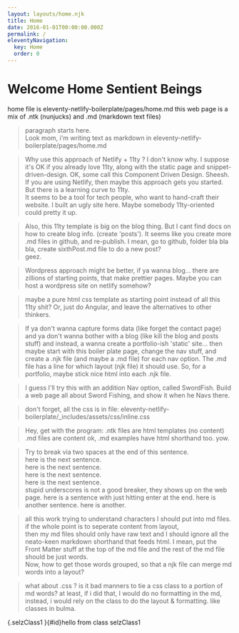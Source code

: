 ```yaml
---
layout: layouts/home.njk
title: Home
date: 2016-01-01T00:00:00.000Z
permalink: /
eleventyNavigation:
  key: Home
  order: 0
---
```

# Welcome Home Sentient Beings
home file is eleventy-netlify-boilerplate/pages/home.md
this web page is a mix of .ntk (nunjucks)  and  .md (markdown text files)

> paragraph starts here.  
Look mom, i'm writing text as markdown in eleventy-netlify-boilerplate/pages/home.md

>Why use this approach of Netlify + 11ty ?
I don't know why.  I suppose it's OK if you already love 11ty,
along with the static page and snippet-driven-design.
OK, some call this Component Driven Design.  Sheesh.
If you are using Netlify, then maybe this approach gets you started.
But there is a learning curve to 11ty.  
It seems to be a tool for tech people, 
who want to hand-craft their website.
I built an ugly site here.  Maybe somebody 11ty-oriented could pretty it up.


>Also, this 11ty template is big on the blog thing. 
But I cant find docs on how to create blog info. (create 'posts').
It seems like you create more .md files in github, and re-publish.
I mean, go to github, folder bla bla bla, create sixthPost.md file 
to do a new post?  
geez.

>Wordpress approach might be better, if ya wanna blog... 
there are zillions of starting points,
that make prettier pages.
Maybe you can host a wordpress site on netlify somehow?


>maybe a pure html css template as starting point instead of all this 11ty shit?
Or, just do Angular, and leave the alternatives to other thinkers.

>If ya don't wanna capture forms data (like forget the contact page)
and ya don't wanna bother with a blog  (like kill the blog and posts stuff)
and instead, a wanna create a portfolio-ish 'static' site...
then maybe start with this boiler plate page,  change the nav stuff,
and create a .njk file (and maybe a .md file)  for each nav option.
The .md file has a line for which layout (njk file) it should use.
So, for a portfolio, maybe stick nice html into each .njk file.

>I guess I'll try this with an addition Nav option, called SwordFish.
Build a web page all about Sword Fishing, and show it when he Navs there.


>don't forget, all the css is in file:
eleventy-netlify-boilerplate/_includes/assets/css/inline.css



> Hey, get with the program:
.ntk files are html templates (no content)
.md files are content
ok, .md examples have html shorthand too.
yow.  

> Try to break via two spaces at the end of this sentence.  
here is the next sentence.  
here is the next sentence.  
here is the next sentence.  
here is the next sentence.  
stupid underscores is not a good breaker,
they shows up on the web page.
here is a sentence with just hitting enter at the end.
here is another sentence.
here is another.


> all this work trying to understand characters I should put into md files.   
if the whole point is to seperate content from layout,  
then my md files should only have raw text and I should ignore all the neato-keen markdown shorthand that feeds html.
I mean, put the Front Matter stuff at the top of the md file and the rest of the md file should be just words.  
Now, how to get those words grouped, so that a njk file can merge md words into a layout?

> what about .css ?
is it bad manners to tie a css class to a portion of md words?
at least, if i did that, I would do no formatting in the md,
instead, i would rely on the class to do the layout & formatting.
like classes in bulma.

{.selzClass1 }{#id}hello from class selzClass1

